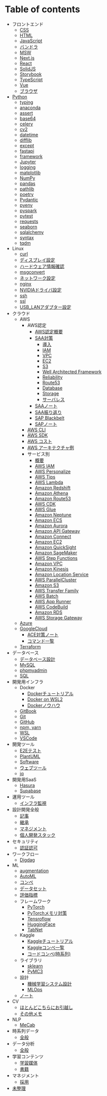 # Table of contents

- フロントエンド
  - [CSS       ](001_frontend/css.md)
  - [HTML      ](001_frontend/html.md)
  - [JavaScript](001_frontend/javascript.md)
  - [バンドラ  ](001_frontend/bundler.md)
  - [MSW       ](001_frontend/msw.md)
  - [Next.js   ](001_frontend/nextjs.md)
  - [React     ](001_frontend/react.md)
  - [SolidJS   ](001_frontend/solidjs.md)
  - [Storybook ](001_frontend/storybook.md)
  - [TypeScript](001_frontend/typescript.md)
  - [Vue       ](001_frontend/vue.md)
  - [ブラウザ  ](001_frontend/browser.md)
- [Python](002_python/python.md)
  - [typing    ](002_python/typing.md)
  - [anaconda  ](002_python/anaconda.md)
  - [assert    ](002_python/assert.md)
  - [base64    ](002_python/base64.md)
  - [celery    ](002_python/celery.md)
  - [cv2       ](002_python/cv2.md)
  - [datetime  ](002_python/datetime.md)
  - [difflib   ](002_python/difflib.md)
  - [except    ](002_python/except.md)
  - [fastapi   ](002_python/fastapi.md)
  - [framework ](002_python/framework.md)
  - [Jupyter   ](002_python/jupyter.md)
  - [logging   ](002_python/logging.md)
  - [matplotlib](002_python/matplotlib.md)
  - [NumPy     ](002_python/numpy.md)
  - [pandas    ](002_python/pandas.md)
  - [pathlib   ](002_python/pathlib.md)
  - [poetry    ](002_python/poetry.md)
  - [Pydantic  ](002_python/pydantic.md)
  - [pyenv     ](002_python/pyenv.md)
  - [pyspark   ](002_python/pyspark.md)
  - [pytest    ](002_python/pytest.md)
  - [requests  ](002_python/requests.md)
  - [seaborn   ](002_python/seaborn.md)
  - [sqlalchemy](002_python/sqlalchemy.md)
  - [syntax    ](002_python/syntax.md)
  - [tqdm      ](002_python/tqdm.md)
- Linux
  - [curl                 ](003_linux/curl.md)
  - [ディスプレイ設定     ](003_linux/display_config.md)
  - [ハードウェア情報確認 ](003_linux/hardware_specs.md)
  - [msgconvert           ](003_linux/msgconvert.md)
  - [ネットワーク設定     ](003_linux/network_config.md)
  - [nginx                ](003_linux/nginx.md)
  - [NVIDIAドライバ設定   ](003_linux/nvidia_driver.md)
  - [ssh                  ](003_linux/ssh.md)
  - [ssl                  ](003_linux/ssl.md)
  - [USB_LANアダプター設定](003_linux/usb_lan_adapter.md)
- クラウド
  - AWS
    - AWS認定
      - [AWS認定概要    ](004_cloud/aws_certified/aws_certified_summary.md)
      - [SAA対策        ](004_cloud/aws_certified/aws_certified_saa.md)
        - [導入                      ](004_cloud/aws_certified/aws_certified_002_saa_001_intro.md)
        - [IAM                       ](004_cloud/aws_certified/aws_certified_002_saa_002_iam.md)
        - [VPC                       ](004_cloud/aws_certified/aws_certified_002_saa_003_vpc.md)
        - [EC2                       ](004_cloud/aws_certified/aws_certified_002_saa_004_ec2.md)
        - [S3                        ](004_cloud/aws_certified/aws_certified_002_saa_005_s3.md)
        - [Well Architected Framework](004_cloud/aws_certified/aws_certified_002_saa_006_waf.md)
        - [Reliability               ](004_cloud/aws_certified/aws_certified_002_saa_007_reliability.md)
        - [Route53                   ](004_cloud/aws_certified/aws_certified_002_saa_008_route53.md)
        - [Database                  ](004_cloud/aws_certified/aws_certified_002_saa_009_database.md)
        - [Storage                   ](004_cloud/aws_certified/aws_certified_002_saa_010_storage.md)
        - [サーバレス                ](004_cloud/aws_certified/aws_certified_002_saa_011_serverless.md)
      - [SAAノート    ](004_cloud/aws_certified/aws_certified_003_saa_note.md)
      - [SAA振り返り  ](004_cloud/aws_certified/aws_certified_004_saa_exam.md)
      - [SAP Blackbelt](004_cloud/aws_certified/aws_certified_005_sap_blackbelt.md)
      - [SAPノート    ](004_cloud/aws_certified/aws_certified_006_sap_note.md)
    - [AWS CLI      ](004_cloud/aws_cli.md)
    - [AWS SDK      ](004_cloud/aws_sdk.md)
    - [AWS コスト   ](004_cloud/aws_cost.md)
    - [AWS アーキテクチャ例](004_cloud/aws_architecture.md)
    - サービス別
      - [概要                   ](004_cloud/aws_service/aws_service_overall)
      - [AWS IAM                ](004_cloud/aws_service/aws_service_iam.md)
      - [AWS Personalize        ](004_cloud/aws_service/aws_service_personalize.md)
      - [AWS Tips               ](004_cloud/aws_service/aws_service_tips.md)
      - [AWS Lambda             ](004_cloud/aws_service/aws_service_lambda.md)
      - [Amazon Redshift        ](004_cloud/aws_service/aws_service_redshift.md)
      - [Amazon Athena          ](004_cloud/aws_service/aws_service_athena.md)
      - [Amazon Route53         ](004_cloud/aws_service/aws_service_route53.md)
      - [AWS CDK                ](004_cloud/aws_service/aws_service_cdk.md)
      - [AWS Glue               ](004_cloud/aws_service/aws_service_glue.md)
      - [Amazon Neptune         ](004_cloud/aws_service/aws_service_neptune.md)
      - [Amazon ECS             ](004_cloud/aws_service/aws_service_ecs.md)
      - [Amazon Aurora          ](004_cloud/aws_service/aws_service_aurora.md)
      - [Amazon API Gateway     ](004_cloud/aws_service/aws_service_api_gateway.md)
      - [Amazon Connect         ](004_cloud/aws_service/aws_service_connect.md)
      - [Amazon EC2             ](004_cloud/aws_service/aws_service_ec2.md)
      - [Amazon QuickSight      ](004_cloud/aws_service/aws_service_quicksight.md)
      - [Amazon SageMaker       ](004_cloud/aws_service/aws_service_sagemaker.md)
      - [AWS Step Functions     ](004_cloud/aws_service/aws_service_step_functions.md)
      - [Amazon VPC             ](004_cloud/aws_service/aws_service_vpc.md)
      - [Amazon Kinesis         ](004_cloud/aws_service/aws_service_kinesis.md)
      - [Amazon Location Service](004_cloud/aws_service/aws_service_location_service.md)
      - [AWS ParallelCluster    ](004_cloud/aws_service/aws_service_parallel_cluster.md)
      - [Amazon S3              ](004_cloud/aws_service/aws_service_s3.md)
      - [AWS Transfer Family    ](004_cloud/aws_service/aws_service_transfer_family.md)
      - [AWS Batch              ](004_cloud/aws_service/aws_service_batch.md)
      - [AWS App Runner         ](004_cloud/aws_service/aws_service_app_runner.md)
      - [AWS CodeBuild          ](004_cloud/aws_service/aws_service_codebuild.md)
      - [Amazon RDS             ](004_cloud/aws_service/aws_service_rds.md)
      - [AWS Storage Gateway    ](004_cloud/aws_service/aws_service_storage_gateway.md)
  - [Azure      ](004_cloud/azure.md)
  - [GoogleCloud](004_cloud/google_cloud.md)
    - [ACE対策ノート](004_cloud/google_cloud_note.md)
    - [コマンド一覧 ](004_cloud/google_cloud_command.md)
  - [Terraform  ](004_cloud/terraform.md)
- データベース
  - [データベース設計](005_db/db_design.md)
  - [MySQL           ](005_db/mysql.md)
  - [phpmyadmin      ](005_db/phpmyadmin.md)
  - [SQL             ](005_db/sql.md)
- 開発用インフラ
  - Docker
    - [Dockerチュートリアル](006_dev_infra/docker_001_tutorial.md)
    - [Docker on WSL2      ](006_dev_infra/docker_002_wsl.md)
    - [Dockerノウハウ      ](006_dev_infra/docker_003_knowhow.md)
  - [GitBook  ](006_dev_infra/git_book.md)
  - [Git      ](006_dev_infra/git.md)
  - [GitHub   ](006_dev_infra/github.md)
  - [npm, yarn](006_dev_infra/npm_yarn.md)
  - [WSL      ](006_dev_infra/wsl.md)
  - [VSCode   ](006_dev_infra/vscode.md)
- 開発ツール
  - [E2Eテスト   ](007_dev_tool/e2e.md)
  - [PlantUML    ](007_dev_tool/plantuml.md)
  - [Software    ](007_dev_tool/software.md)
  - [ウェブツール](007_dev_tool/web_tool.md)
  - [jq          ](007_dev_tool/jq.md)
- 開発用SaaS
  - [Hasura  ](008_dev_saas/hasura.md)
  - [Supabase](008_dev_saas/supabase.md)
- 運用ツール
  - [インフラ監視](009_ops_tool/infra_monitor.md)
- 設計開発全般
  - [記事            ](010_design/article.md)
  - [継承            ](010_design/design.md)
  - [マネジメント    ](010_design/manage.md)
  - [個人開発スタック](010_design/stack.md)
- セキュリティ
  - [認証認可](011_security/auth.md)
- ワークフロー
  - [Digdag](012_workflow/digdag.md)
- ML
  - [augmentation](100_ML/augmentation.md)
  - [AutoML      ](100_ML/auto_ml.md)
  - [コンペ      ](100_ML/competition.md)
  - [データセット](100_ML/dataset.md)
  - [評価指標    ](100_ML/evaluation.md)
  - フレームワーク
    - [PyTorch          ](100_ML/framework_001_pytorch.md)
    - [PyTorchメモリ対策](100_ML/framework_002_pytorch_memory_opt.md)
    - [Tensroflow       ](100_ML/framework_100_tensorflow.md)
    - [HuggingFace      ](100_ML/framework_200_huggingface.md)
    - [TabNet           ](100_ML/tabnet.md)
  - Kaggle
    - [Kaggleチュートリアル](100_ML/kaggle_001_tutorial.md)
    - [Kaggleコンペ一覧    ](100_ML/kaggle_002_competition.md)
    - [コードコンペ(時系列)](100_ML/kaggle_003_code_compe_time_series.md)
  - ライブラリ
    - [sklearn](100_ML/library_001_sklearn.md)
    - [PyMC3  ](100_ML/library_002_pymc3.md)
  - 設計
    - [機械学習システム設計](100_ML/ml_system_design.md)
    - [MLOps               ](100_ML/ml_ops.md)
  - [ノート](100_ML/note.md)
- CV
  - [ほとんどこちらにお引越し](https://nakamura-shogo.gitbook.io/git-book-ml-wiki)
  - [その他メモ              ](101_CV/cv_999_scrapbox.md)
- NLP
  - [MeCab](102_NLP/mecab.md)
- 時系列データ
  - [全般](103_time_series/time_series.md)
- データ分析
  - [全般](104_data_analytics/data_analytics.md)
- 学習コンテンツ
  - [学習媒体](300_training/training.md)
  - [書籍    ](300_training/book.md)
- マネジメント
  - [採用](400_manage/recruit.md)
- [未整理](scrap.md)
